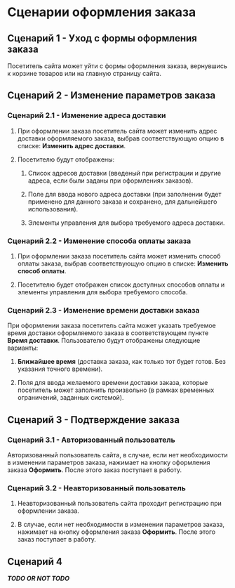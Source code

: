 # Сценарии оформления заказа

## Сценарий 1 - Уход с формы оформления заказа

Посетитель сайта может уйти с формы оформления заказа, вернувшись к корзине товаров или на главную страницу сайта.  

## Сценарий 2 - Изменение параметров заказа

### Сценарий 2.1 - Изменение адреса доставки

1. При оформлении заказа посетитель сайта может изменить адрес доставки оформляемого заказа, выбрав соответствующую опцию в списке: **Изменить адрес доставки**.  

2. Посетителю будут отображены:  

    1. Список адресов доставки (введеный при регистрации и другие адреса, если были заданы при оформлениях заказов).

    2. Поле для ввода нового адреса доставки (при заполнении будет применено для данного заказа и сохранено, для дальнейшего использования).

   3. Элементы управления для выбора требуемого адреса доставки. 

### Сценарий 2.2 - Изменение способа оплаты заказа

1. При оформлении заказа посетитель сайта может изменить способ оплаты заказа, выбрав соответствующую опцию в списке: **Изменить способ оплаты**.  

2. Посетителю будет отображен список доступных способов оплаты и элементы управления для выбора требуемого способа.   

### Сценарий 2.3 - Изменение времени доставки заказа   

При оформлении заказа посетитель сайта может указать требуемое время доставки оформляемого заказа в соответствующем пункте **Время доставки**. Пользователю будут отображены следующие варианты:

1. **Ближайшее время** (доставка заказа, как только тот будет готов. Без указания точного времени).

2. Поля для ввода желаемого времени доставки заказа, которые посетитель может заполнить произвольно (в рамках временных ограничений, заданных системой).


## Сценарий 3 - Подтверждение заказа

### Сценарий 3.1 - Авторизованный пользователь

Авторизованный пользователь сайта, в случае, если нет необходимости в изменении параметров  заказа, нажимает на кнопку оформления заказа **Оформить**. После этого заказ поступает в работу.

### Сценарий 3.2 - Неавторизованный пользователь

1. Неавторизованный пользователь сайта проходит регистрацию при оформлении заказа.

2. В случае, если нет необходимости в изменении параметров  заказа, нажимает на кнопку оформления заказа **Оформить**. После этого заказ поступает в работу.

 ## Сценарий 4

***TODO OR NOT TODO***